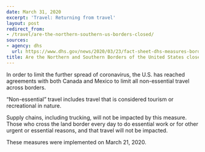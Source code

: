 ```yaml
---
date: March 31, 2020
excerpt: 'Travel: Returning from travel'
layout: post
redirect_from:
- /travel/are-the-northern-southern-us-borders-closed/
sources:
- agency: dhs
  url: https://www.dhs.gov/news/2020/03/23/fact-sheet-dhs-measures-border-limit-further-spread-coronavirus
title: Are the Northern and Southern Borders of the United States closed?
---
```


In order to limit the further spread of coronavirus, the U.S. has reached agreements with both Canada and Mexico to limit all non-essential travel across borders.

“Non-essential” travel includes travel that is considered tourism or recreational in nature.

Supply chains, including trucking, will not be impacted by this measure.
Those who cross the land border every day to do essential work or for other urgent or essential reasons, and that travel will not be impacted.

These measures were implemented on March 21, 2020.